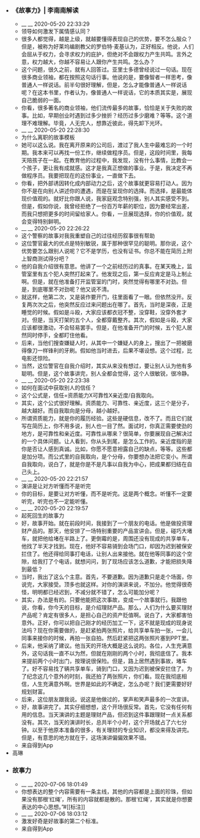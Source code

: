 - ### 《故事力》| 李南南解读
    - __ __ 2020-05-20 22:33:29
    - 领导如何激发下属情感认同？
    - 很多人都觉得，越是上级，就越要懂得表现自己的优势，要不怎么服众？但是，被称为好莱坞编剧教父的罗伯特·麦基认为，正好相反。他说，人们会屈从于权力，会寻求权力的庇护，但绝对不会跟权力产生共鸣。言外之意，权力越大，你越不容易让人跟你产生共鸣。怎么办？
    - 这个问题，很久之前，就有人回答过。亚里士多德曾经说过一句话。现在很多商业领袖，都在按照这句话行事。他说的是，要像智者一样思考，像普通人一样说话。前半句很好理解，但是，怎么才能像普通人一样说话呢？在这本书里，作者认为，像普通人一样说话，它的本质其实是，展现自己脆弱的一面。
    - 你看，很多著名的商业领袖，他们流传最多的故事，恰恰是关于失败的故事。比如，早期创业时遇到过多少挫折？经历过多少磨难？等等。这个道理不难理解。毕竟，人无完人，想靠近彼此，得先卸下光环。
    - __ __ 2020-05-20 22:28:30
    - 为什么离职的故事模板
    - 她可以这么说。我在离开原来的公司后，渡过了我人生中最难忘的一个时期。我本来可以再找一份工作，继续做程序员。但是，这段时间里，我每天陪孩子在一起。在教育他的过程中，我发现，没有什么事情，比教会一个孩子，更让我有成就感。这才是我真正想做的事业。于是，我决定不再做程序员。我要把现在的这份事业，一直做下去。
    - 你看，把外部诱因转化成内部动力之后，这个故事就更容易打动人。因为你不是在向别人讲述你的遭遇，而是在呈现你的选择。而选择，是最能体现价值观的。就好比你跟人说，我家庭观念特别强，别人其实感受不到。但是，假如你说，我曾经拒绝了一份百万年薪的职位，因为要经常出差，而我只想把更多的时间留给家人。你看，一旦展现选择，你的价值观，就会变得特别鲜明。
    - __ __ 2020-05-20 22:26:22
    - 这个警察的故事对我我重塑自己的过往经历叙事很有帮助
    - 这位警官最大的优点是特别敏锐，属于那种很罕见的聪明。那你说，这个优势要怎么跟别人说呢？它不是学历，也没有证书。你总不能在简历上附上智商测试得分吧？
    - 他的自我介绍很有意思。他讲了一个之前经历过的真事。在某天晚上，监管室里有五个犯人突然打起来了。他发现之后，第一反应肯定是马上制止啊。但是，就在他准备打开监管室的门时，突然觉得有哪里不对劲。但是，到底哪里不对劲呢？他又说不清。
    - 就这样，他第二次，又是装作要开门，往里面看了一眼。但依然没开。反复两次次之后，他突然反应过来问题出在哪了。首先，当时是深夜，正是睡觉的时候。假如是斗殴，大家应该都衣冠不整，没穿鞋，没穿外套才对。但是，当天打架的五个人，全都穿戴整齐。其次，假如是斗殴，大家应该都很激动，不会轻易罢手。但是，在他准备开门的时候，五个犯人居然同时停手，全都盯住他看。
    - 后来，当他们搜查嫌疑人时，从其中一个嫌疑人的身上，搜出了一把被磨得像刀一样锋利的牙刷。假如他当时进去，后果不堪设想。这个过程，比电影还惊险。
    - 当然，这位警官在自我介绍时，其实从来没有想过，要让别人认为他有多聪明。但是，这个故事讲完，别人全都会觉得，这个人很敏锐，很冷静。
    - __ __ 2020-05-20 22:23:38
    - 如何在面试中获取别人的信任？
    - 这个公式是，信任=资质能力X可靠性X亲近度/自我取向。
    - 其实，这个公式很好理解。资质能力、可靠性、亲近度，这三个是分子，越大越好。而自我取向是分母，越小越好。
    - 所谓资质能力，就是你的履历经验。这些是硬信息，改不了。而且它们就写在简历上，你不用多说，别人也一目了然。面试时，你真正需要使劲的地方，是可靠性和亲近度。可靠性从哪来？很简单，你要展现自己解决过的一个具体问题。让人看到，你从头到尾，是怎么工作的。亲近度指的是你是否让人感到真诚。比如，你愿不愿意袒露自己的缺点，等等。这些都是加分项。而公式里的自我取向，是个分母，你要想办法把它变小。所谓自我取向，说白了，就是你是不是凡事以自我为中心，把成果都归结在自己头上。
    - __ __ 2020-05-20 22:21:57
    - 演讲是让对方听懂而不是听完
    - 你的目标，是要让对方听懂，而不是听完。这是两个概念。听懂不一定要听完，听完也不一定能听懂。
    - __ __ 2020-05-20 22:19:57
    - 起死回生的故事力
    - 好，故事开始。就在前段时间，我接到了一个朋友的电话。他是做投资理财产品的。那天，他安排了一场特别重要的产品宣讲会。但是，碰巧大堵车，就把他给堵在半路上了。更倒霉的是，周围还没有现成的共享单车，他找了半天才找到。现在，他好不容易骑到会场门口，却因为迟到被保安拦住了。他还得给同事打电话，让别人出来接他。就在他等同事的这个空隙，给我打了个电话，就想问问，到了现场应该怎么道歉，才能把损失降到最低？
    - 当时，我出了这么个主意。首先，不要道歉。因为道歉只是走个场面，你说完，大家接受。顶多也就这样。对你的演讲来说，不加分。他觉得很奇怪，明明都已经迟到，不减分就不错了，怎么可能加分呢？
    - 其实，办法是有的。只要他能把这次事故，变成一个故事就行。我跟他说，你看，你今天的目标，是介绍理财产品。那么，人们为什么要买理财产品呢？肯定有很多人，是担心自己的资产贬值啊。说白了，大家都害怕意外。正好，你可以把自己刚才的经历加工一下，这不就是现成的现身说法吗？现在你需要做的，是赶紧拍两张照片，给共享单车拍一张，一会儿同事来接你的时候，再拍一张自拍。然后赶紧把这两张照片塞到PPT里。
    - 后来，他采纳了建议。他当天的开场大概是这么说的。各位，人生充满意外，这句话我一直不以为然，但就在刚刚的两个小时，我彻底信了。我本来提前两个小时出门，按理说很保险。但是，路上居然遇到事故，堵车了。好不容易找了辆共享单车，骑到门口，又因为迟到被保安拦住了。为了纪念这几个意外的时刻，我还拍了两张照片，你们看。现在我彻底相信，人生充满意外啊。世界是如此的不确定，怎么办呢？我们更需要好好规划财富。
    - 后来，这位朋友跟我说。说这是他做过的，掌声和笑声最多的一次宣讲。
    - 好，故事讲完了。其实仔细想想，这个开场很反常。首先，它没有任何有用的信息。当天演讲的主题是理财产品，但迟到这件事跟理财一点关系都没有。其次，当天的演讲时长，总共半个小时，这个开场就占了六七分钟。以至于他原本准备的很多，有关理财的专业知识，都没来得及讲完。但是，有意思的地方就在于，这场演讲偏偏效果不错。
    - 来自得到App
- 高琳
- ### 故事力
    - __ __ 2020-07-06 18:01:49
    - 你想表达的整个内容需要有一条主线，其他的内容都是上面的珍珠，但如果没有那根‘红绳’，所有的内容就都是散的。那根‘红绳’，其实就是你想要表达的中心思想。”#[[标注]]
    - __ __ 2020-07-06 18:03:12
    - 激发好奇是好故事的第二个标准。
    - 来自得到App
